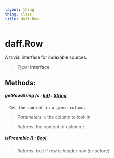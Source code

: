 ```yaml
---
layout: thing
thing: class
title: daff.Row
---
```

# daff.Row


  A trivial interface for indexable sources.




> *Type:* **interface**




## Methods:


##### **getRowString** (c : <a href="../Int.html" class="type">Int</a>) : <a href="../String.html" class="type">String</a>


      Get the content in a given column.




> *Parameters:*  `c` the column to look in


> *Returns:*  the content of column `c`








##### **isPreamble** () : <a href="../Bool.html" class="type">Bool</a>




> *Returns:*  true if row is header row (or before)








